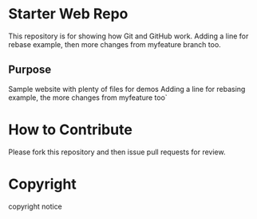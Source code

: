 # Starter Web Repo

This repository is for showing how Git and GitHub work.
Adding a line for rebase example, then
more changes from myfeature branch too.

## Purpose

Sample website with plenty of files for demos
Adding a line for rebasing example, the more changes from
myfeature too`

# How to Contribute

Please fork this repository and then issue pull requests for review.
# Copyright
copyright notice
